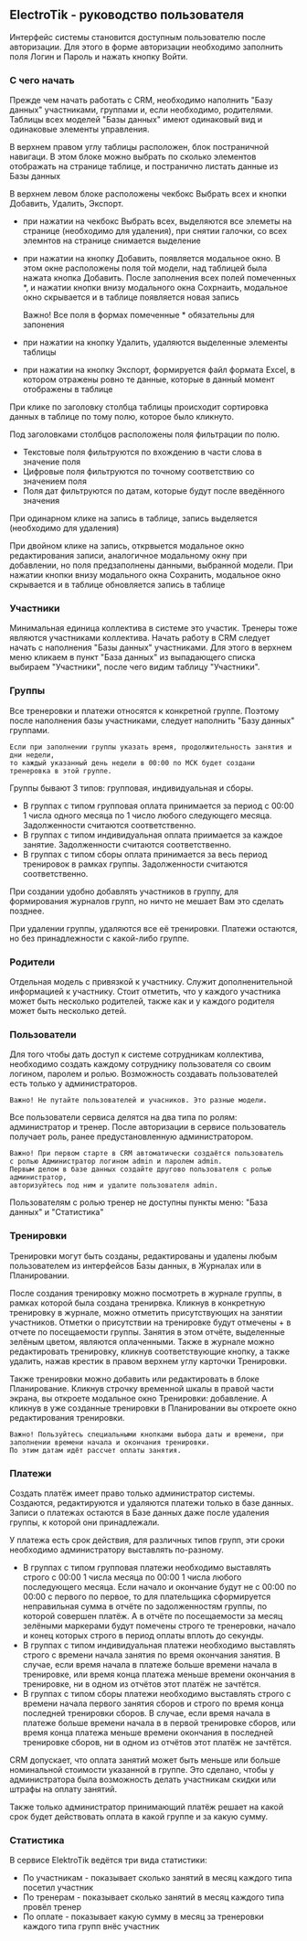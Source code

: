 ## ElectroTik - руководство пользователя

Интерфейс системы становится доступным пользователю после авторизации.
Для этого в форме авторизации необходимо заполнить поля Логин и Пароль и нажать кнопку Войти.

### С чего начать

Прежде чем начать работать с CRM, необходимо наполнить "Базу данных" участниками, группами и, если необходимо, родителями.
Таблицы всех моделей "Базы данных" имеют одинаковый вид и одинаковые элементы управления.

В верхнем правом углу таблицы расположен, блок постраничной навигаци. 
В этом блоке можно выбрать по сколько элементов отображать на странице таблице, и постранично листать данные из Базы данных

В верхнем левом блоке расположены чекбокс Выбрать всех и кнопки Добавить, Удалить, Экспорт.

- при нажатии на чекбокс Выбрать всех, выделяются все элеметы на странице (необходимо для удаления), при снятии галочки, со всех элемнтов на странице снимается выделение
- при нажатии на кнопку Добавить, появляется модальное окно. В этом окне расположены поля той модели, над таблицей была нажата кнопка Добавить. После заполнения всех полей  помеченных *, и нажатии кнопки внизу модального окна Сохрнаить, модальное окно скрывается и в таблице появляется новая запись

    Важно! Все поля в формах помеченные * обязательны для запонения

- при нажатии на кнопку Удалить, удаляются выделенные элементы таблицы
- при нажатии на кнопку Экспорт, формируется файл формата Excel, в котором отражены ровно те данные, которые в данный момент отображены в таблице

При клике по заголовку столбца таблицы происходит сортировка данных в таблице по тому полю, которое было кликнуто.

Под заголовками столбцов расположены поля фильтрации по полю.

- Текстовые поля фильтруются по вхождению в части слова в значение поля
- Цифровые поля фильтруются по точному соответствию со значением поля
- Поля дат фильтруются по датам, которые будут после введённого значения

При одинарном клике на запись в таблице, запись выделяется (необходимо для удаления)

При двойном клике на запись, открвыется модальное окно редактирования записи, аналогичное модальному окну при добавлении, но поля предзаполнены данными, выбранной модели. При нажатии кнопки внизу модального окна Сохранить, модальное окно скрывается и в таблице обновляется запись в таблице

### Участники

Минимальная единица коллектива в системе это участик.
Тренеры тоже являются участниками коллектива.
Начать работу в CRM следует начать с наполнения "Базы данных" участниками.
Для этого в верхнем меню кликаем в пункт "База данных" из выпадающего списка выбираем "Участники", после чего видим таблицу "Участники".

### Группы

Все тренеровки и платежи относятся к конкретной группе.
Поэтому после наполнения базы участниками, следует наполнить "Базу данных" группами.

    Если при заполнении группы указать время, продолжительность занятия и дни недели,
    то каждый указанный день недели в 00:00 по МСК будет создани тренеровка в этой группе.

Группы бывают 3 типов: групповая, индивидуальная и сборы.

- В группах с типом групповая оплата принимается за период с 00:00 1 числа одного месяца по 1 число любого следующего месяца.
Задолженности считаются соответственно.
- В группах с типом индивидуальная оплата приимается за каждое занятие. Задолженности считаются соответственно.
- В группах с типом сборы оплата принимается за весь период тренировок в рамках группы. Задолженности считаются соответственно.

При создании удобно добавлять участников в группу, для формирования журналов групп, но ничто не мешает Вам это сделать позднее.

При удалении группы, удаляются все её тренировки. Платежи остаются, но без принадлежности с какой-либо группе.

### Родители

Отдельная модель с привязкой к участнику. 
Служит дополненительной информацией к участнику. 
Стоит отметить, что у каждого участника может быть несколько родителей, также как и у каждого родителя может быть несколько детей.

### Пользователи

Для того чтобы дать доступ к системе сотрудникам коллектива, необходимо создать каждому сотруднику пользователя со своим логином, паролем и ролью. Возможность создавать пользователей есть только у администраторов.

    Важно! Не путайте пользователей и учасников. Это разные модели.

Все пользователи сервиса делятся на два типа по ролям: администратор и тренер.
После авторизации в сервисе пользователь получает роль, ранее предустановленную администратором.

    Важно! При первом старте в CRM автоматически создаётся пользователь 
    с ролью Администратор логином admin и паролем admin. 
    Первым делом в базе данных создайте другово пользователя с ролью администратор, 
    авторизуйтесь под ним и удалите пользователя admin.

Пользователям с ролью тренер не доступны пункты меню: "База данных" и "Статистика"

### Тренировки

Тренировки могут быть созданы, редактированы и удалены любым пользователем из интерфейсов Базы данных, в Журналах или в Планировании. 

После создания тренировку можно посмотреть в журнале группы, в рамках которой была создана тренирвка. Кликнув в конкретную тренировку в журнале, можно отметить присутствующих на занятии участников. 
Отметки о присутствии на тренировке будут отмечены + в отчете по посещаемости группы. 
Занятия в этом отчёте, выделенные зелёным цветом, являются оплаченными. Также в журнале можно редактировать тренировку, кликнув соответствующие кнопку, а также удалить, нажав крестик в правом верхнем углу карточки Тренировки.

Также тренировки можно добавить или редактировать в блоке Планирование. Кликнув строчку временной шкалы в правой части экрана, вы откроете модальное окно Тренировки: добавление. А кликнув в уже созданные тренировки в Планировании вы откроете окно редактирования тренировки.

    Важно! Пользуйтесь специальными кнопками выбора даты и времени, при заполнении времени начала и окончания тренировки.
    По этим датам идёт рассчет оплаты занятия.
    
### Платежи

Создать платёж имеет право только администратор системы. Создаются, редактируются и удаляются платежи только в базе данных.
Записи о платежах остаются в Базе данных даже после удаления группы, к которой они принадлежали.

У платежа есть срок действия, для различных типов групп, эти сроки необходимо администратору выставлять по-разному.

- В группах с типом групповая платежи необходимо выставлять строго с 00:00 1 числа месяца по 00:00 1 числа любого последующего месяца. Если начало и окончание будут не с 00:00 по 00:00 с первого по первое, то для плательщика сформируется неправильная сумма в отчёте по задолженностям группы, по которой совершен платёж. А в отчёте по посещаемости за месяц зелёными маркерами будут помечены строго те тренеровки, начало и конец которых строго в период оплаты вплоть до секунды.
- В группах с типом индивидуальная платежи необходимо выставлять строго с времени начала занятия по время окончания занятия. В случае, если время начала в платеже больше времени начала в тренировке, или время конца платежа меньше времени окончания в тренировке, ни в одном из отчётов этот платёж не зачтётся.
- В группах с типом сборы платежи необходимо выставлять строго с времени начала первого занятия сборов и строго по время конца последней тренировки сборов. В случае, если время начала в платеже больше времени начала в в первой тренировке сборов, или время конца платежа меньше времени окончания в последней тренировке сборов, ни в одном из отчётов этот платёж не зачтётся.

CRM допускает, что оплата занятий может быть меньше или больше номинальной стоимости указанной в группе. Это сделано, чтобы у администратора была возможность делать участникам скидки или штрафы на оплату занятий.

Также только администратор принимающий платёж решает на какой срок будет действовать оплата в какой группе и за какую сумму.

### Статистика

В сервисе ElektroTik ведётся три вида статистики:

- По участникам - показывает сколько занятий в месяц каждого типа посетил участник
- По тренерам - показывает сколько занятий в месяц каждого типа провёл тренер
- По оплате - показывает какую сумму в месяц за тренеровки каждого типа групп внёс участник
